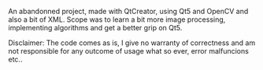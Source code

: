 An abandonned project, 
made with QtCreator, using Qt5 and OpenCV and also a bit of XML. 
Scope was to learn a bit more image processing, implementing algorithms and get a better grip on Qt5.

Disclaimer: The code comes as is, I give no warranty of correctness and am not responsible for any outcome of usage what so ever, error malfuncions etc..
